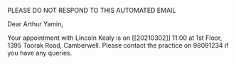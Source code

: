 PLEASE DO NOT RESPOND TO THIS AUTOMATED EMAIL  
  
Dear Arthur Yamin,  
  
Your appointment with Lincoln Kealy is on [[20210302]] 11:00 at 1st Floor, 1395 Toorak Road, Camberwell. Please contact the practice on 98091234 if you have any queries.